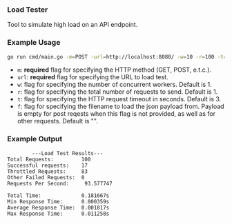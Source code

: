 ### Load Tester

Tool to simulate high load on an API endpoint.

### Example Usage

```sh
go run cmd/main.go -m=POST -url=http://localhost:8080/ -w=10 -r=100 -t=10 -f=input.json
```

- `m`: **required** flag for specifying the HTTP method (GET, POST, e.t.c.).
- `url`: **required** flag for specifying the URL to load test.
- `w`: flag for specifying the number of concurrent workers. Default is 1.
- `r`: flag for specifying the total number of requests to send. Default is 1.
- `t`: flag for specifying the HTTP request timeout in seconds. Default is 3.
- `f`: flag for specifying the filename to load the json payload from. Payload is empty for post reqests when this flag is not provided, as well as for other requests. Default is "".


### Example Output
```
        ---Load Test Results---
Total Requests:         100
Successful requests:    17
Throttled Requests:     83
Other Failed Requests:  0
Requests Per Second:     93.577747

Total Time:             0.181667s
Min Response Time:      0.000359s
Average Response Time:  0.001817s
Max Response Time:      0.011258s
```